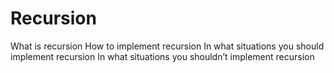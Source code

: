 # Recursion

What is recursion
How to implement recursion
In what situations you should implement recursion
In what situations you shouldn’t implement recursion
